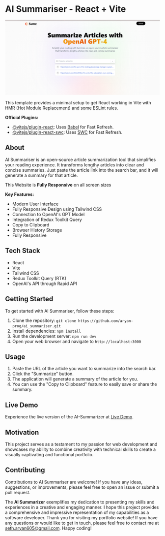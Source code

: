 # AI Summariser - React + Vite

![AI Summariser](summarize.png)

This template provides a minimal setup to get React working in Vite with HMR (Hot Module Replacement) and some ESLint rules.

**Official Plugins:**

- [@vitejs/plugin-react](https://github.com/vitejs/vite-plugin-react/blob/main/packages/plugin-react/README.md): Uses [Babel](https://babeljs.io/) for Fast Refresh.
- [@vitejs/plugin-react-swc](https://github.com/vitejs/vite-plugin-react-swc): Uses [SWC](https://swc.rs/) for Fast Refresh.

## About

AI Summariser is an open-source article summarization tool that simplifies your reading experience. It transforms lengthy articles into clear and concise summaries. Just paste the article link into the search bar, and it will generate a summary for that article.

This Website is **Fully Responsive** on all screen sizes

**Key Features:**

- Modern User Interface
- Fully Responsive Design using Tailwind CSS
- Connection to OpenAI's GPT Model
- Integration of Redux Toolkit Query
- Copy to Clipboard
- Browser History Storage
- Fully Responsive 

## Tech Stack

- React
- Vite
- Tailwind CSS
- Redux Toolkit Query (RTK)
- OpenAI's API through Rapid API

## Getting Started

To get started with AI Summariser, follow these steps:

1. Clone the repository: `git clone https://github.com/aryan-prog/ai_summariser.git`
2. Install dependencies: `npm install`
3. Run the development server: `npm run dev`
4. Open your web browser and navigate to `http://localhost:3000`

## Usage

1. Paste the URL of the article you want to summarize into the search bar.
2. Click the "Summarize" button.
3. The application will generate a summary of the article for you.
4. You can use the "Copy to Clipboard" feature to easily save or share the summary.

## Live Demo

Experience the live version of the AI-Summarizer at [Live Demo](https://ai-summarizer-23.netlify.app/).

## Motivation

This project serves as a testament to my passion for web development and showcases my ability to combine creativity with technical skills to create a visually captivating and functional portfolio.


## Contributing

Contributions to AI Summariser are welcome! If you have any ideas, suggestions, or improvements, please feel free to open an issue or submit a pull request.


The **AI Summarizer** exemplifies my dedication to presenting my skills and experiences in a creative and engaging manner. I hope this project provides a comprehensive and impressive representation of my capabilities as a software developer. Thank you for visiting my portfolio website! If you have any questions or would like to get in touch, please feel free to contact me at [seth.aryan605@gmail.com](mailto:seth.aryan605@gmail.com). Happy coding!
